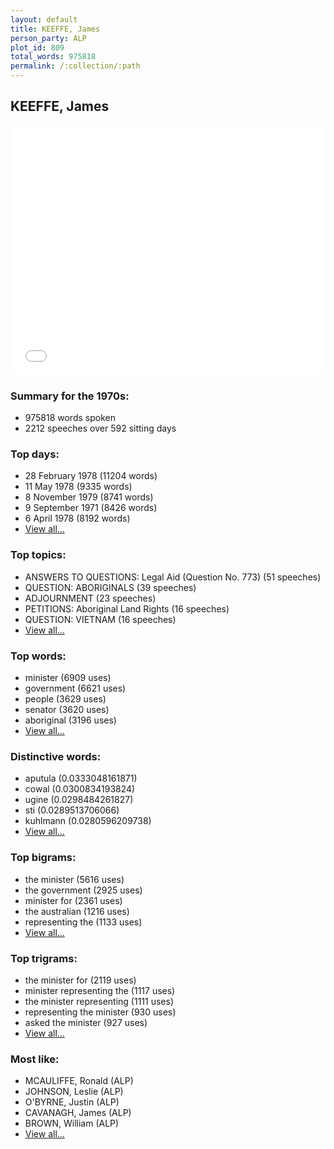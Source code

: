 ```yaml
---
layout: default
title: KEEFFE, James
person_party: ALP
plot_id: 809
total_words: 975818
permalink: /:collection/:path
---
```


## KEEFFE, James

<iframe width="100%" height="400" frameborder="0" scrolling="no" src="//plot.ly/~wragge/809.embed"></iframe>


### Summary for the 1970s:

* 975818 words spoken
* 2212 speeches over 592 sitting days


### Top days:

* 28 February 1978 (11204 words)
* 11 May 1978 (9335 words)
* 8 November 1979 (8741 words)
* 9 September 1971 (8426 words)
* 6 April 1978 (8192 words)
* [View all...](days/)


### Top topics:

* ANSWERS TO QUESTIONS: Legal Aid (Question No. 773) (51 speeches)
* QUESTION: ABORIGINALS (39 speeches)
* ADJOURNMENT (23 speeches)
* PETITIONS: Aboriginal Land Rights (16 speeches)
* QUESTION: VIETNAM (16 speeches)
* [View all...](topics/)


### Top words:

* minister (6909 uses)
* government (6621 uses)
* people (3629 uses)
* senator (3620 uses)
* aboriginal (3196 uses)
* [View all...](words/)


### Distinctive words:

* aputula (0.0333048161871)
* cowal (0.0300834193824)
* ugine (0.0298484261827)
* sti (0.0289513706066)
* kuhlmann (0.0280596209738)
* [View all...](sig_words/)


### Top bigrams:

* the minister (5616 uses)
* the government (2925 uses)
* minister for (2361 uses)
* the australian (1216 uses)
* representing the (1133 uses)
* [View all...](bigrams/)


### Top trigrams:

* the minister for (2119 uses)
* minister representing the (1117 uses)
* the minister representing (1111 uses)
* representing the minister (930 uses)
* asked the minister (927 uses)
* [View all...](trigrams/)


### Most like:

* MCAULIFFE, Ronald (ALP)
* JOHNSON, Leslie (ALP)
* O'BYRNE, Justin (ALP)
* CAVANAGH, James (ALP)
* BROWN, William (ALP)
* [View all...](similarities/)
